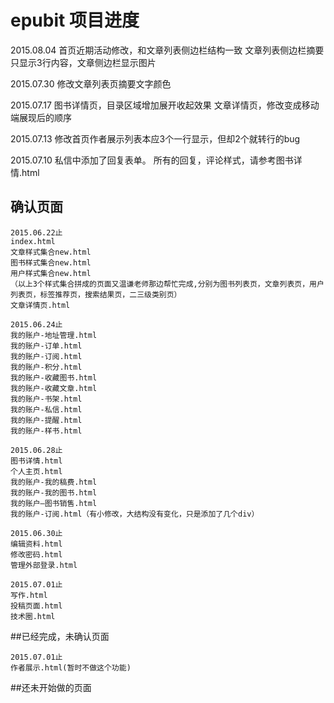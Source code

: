 # epubit 项目进度

2015.08.04
首页近期活动修改，和文章列表侧边栏结构一致
文章列表侧边栏摘要只显示3行内容，文章侧边栏显示图片

2015.07.30
修改文章列表页摘要文字颜色

2015.07.17
图书详情页，目录区域增加展开收起效果
文章详情页，修改变成移动端展现后的顺序


2015.07.13
修改首页作者展示列表本应3个一行显示，但却2个就转行的bug

2015.07.10
私信中添加了回复表单。
所有的回复，评论样式，请参考图书详情.html


## 确认页面

	2015.06.22止
	index.html
	文章样式集合new.html
	图书样式集合new.html
	用户样式集合new.html
	（以上3个样式集合拼成的页面又温谦老师那边帮忙完成,分别为图书列表页，文章列表页，用户列表页，标签推荐页，搜索结果页，二三级类别页）
	文章详情页.html

	2015.06.24止
	我的账户-地址管理.html
	我的账户-订单.html
	我的账户-订阅.html
	我的账户-积分.html
	我的账户-收藏图书.html
	我的账户-收藏文章.html
	我的账户-书架.html
	我的账户-私信.html
	我的账户-提醒.html
	我的账户-样书.html

	2015.06.28止
	图书详情.html
	个人主页.html
	我的账户-我的稿费.html
	我的账户-我的图书.html
	我的账户—图书销售.html
	我的账户-订阅.html（有小修改，大结构没有变化，只是添加了几个div）

	2015.06.30止
	编辑资料.html
	修改密码.html
	管理外部登录.html

	2015.07.01止
	写作.html
	投稿页面.html
	技术圈.html


##已经完成，未确认页面

	2015.07.01止
	作者展示.html(暂时不做这个功能)



##还未开始做的页面

	
	





